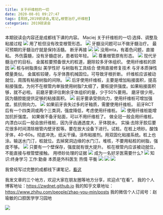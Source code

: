 ```yaml
---
title: 关于纤维桩的一切
date: 2020-08-01 09:27:47
tags: [周锐,2019锐读会,笔记,根管治疗,纤维桩]
categories: 2019锐读会
---
```

本期锐读会内容还是成都线下课的内容。
Maciej
关于纤维桩的一切:选择、调整及粘接过程
![](https://zymblog-1258069789.cos.ap-chengdu.myqcloud.com/blog0152-2019rdh/037/01.png)
用了桩但没有改变根管形态。
![](https://zymblog-1258069789.cos.ap-chengdu.myqcloud.com/blog0152-2019rdh/037/02.png)
牙髓没问题可以不做牙髓治疗。
最可预期的牙髓治疗就是保持活髓。
断牙再接
![](https://zymblog-1258069789.cos.ap-chengdu.myqcloud.com/blog0152-2019rdh/037/03.png)
![](https://zymblog-1258069789.cos.ap-chengdu.myqcloud.com/blog0152-2019rdh/037/04.png)
没用mta，有着色问题，直接粘。
外伤露髓，没有牙髓症状，患者较年轻。
![](https://zymblog-1258069789.cos.ap-chengdu.myqcloud.com/blog0152-2019rdh/037/05.png)
尊重根管原有形态。
![](https://zymblog-1258069789.cos.ap-chengdu.myqcloud.com/blog0152-2019rdh/037/06.png)
现代牙髓治疗的目标。
金属桩要预备很大的桩道，磨除较多牙体组织。
使用纤维桩的原因
![](https://zymblog-1258069789.cos.ap-chengdu.myqcloud.com/blog0152-2019rdh/037/07.png)
桩与树脂类似
美学性好
与树脂有工具结合
使用直接修复技术
与牙本质弹性模量类似。
金属桩较硬，与牙体靠机械固位。可导致牙根折断。
纤维桩应该被动就位，周围有粘接树脂的间隙。
![](https://zymblog-1258069789.cos.ap-chengdu.myqcloud.com/blog0152-2019rdh/037/08.png)
后牙使用纤维桩，主要是增加粘接面积，提高粘接强度。为何不在根管内单独使用树脂?太细了，要桩提供强度。如果粘接面积够，就不必啦。
前磨牙要评估剩余牙体组织的量，少于50%要用。
磨牙很少用，因为髓腔能提供足够的粘接面积。
![](https://zymblog-1258069789.cos.ap-chengdu.myqcloud.com/blog0152-2019rdh/037/09.png)
前牙要承受侧向力，使用纤维桩可增加强度。抵抗侧向力。
![](https://zymblog-1258069789.cos.ap-chengdu.myqcloud.com/blog0152-2019rdh/037/10.png)
如果前牙丧失过多的牙釉质，需要使用纤维桩。
前牙RCT后有一个四类洞或两个三类洞，强度降低，考虑使用纤维桩。
![](https://zymblog-1258069789.cos.ap-chengdu.myqcloud.com/blog0152-2019rdh/037/11.png)
使用纤维桩能增加抗折强度。
如果做不备牙贴面，可以不用纤维桩了。
做全冠一般会用纤维桩。
内漂白以后一般会放纤维桩，因为牙齿通透度大，牙体脱水。
实操:去除牙胶后要花很多时间清除根管内壁牙胶等。要在放大设备下进行。试桩。在桩上喷砂。酸蚀牙体，40-60s。彻底冲洗，纸尖干燥。涂布粘接剂。用双固化粘接系统。桩上也涂。输送水门汀，桩就位。去掉窝洞边缘的水门汀。堆核，不要用粘桩的树脂，强度不够。
![](https://zymblog-1258069789.cos.ap-chengdu.myqcloud.com/blog0152-2019rdh/037/12.png)
只要有一个壁保存，强度就有很大提升。
桩在根管内应该被动就位，不能直接与根管壁接触。
用喷砂处理的证据
![](https://zymblog-1258069789.cos.ap-chengdu.myqcloud.com/blog0152-2019rdh/037/13.png)
成为一名好牙医需要什么?
![](https://zymblog-1258069789.cos.ap-chengdu.myqcloud.com/blog0152-2019rdh/037/14.png)
知识:终身学习
工作:勤奋 本质是外科医生
热情
平衡
![](https://zymblog-1258069789.cos.ap-chengdu.myqcloud.com/blog0152-2019rdh/037/15.png)
![](https://zymblog-1258069789.cos.ap-chengdu.myqcloud.com/blog0152-2019rdh/037/16.png)
![](https://zymblog-1258069789.cos.ap-chengdu.myqcloud.com/blog0152-2019rdh/037/17.png)


我曾经写过完整的成都线下课笔记，[看这](https://zwdnet.github.io/2019/12/06/2019%E6%96%B0%E9%94%90%E8%AF%BB%E4%BC%9A%E6%88%90%E9%83%BD%E5%A4%96%E6%95%99%E8%AF%BE%E6%80%BB%E7%BB%93/)

我发文章的三个地方，欢迎大家在朋友圈等地方分享，欢迎点“在看”。
我的个人博客地址：https://zwdnet.github.io
我的知乎文章地址： https://www.zhihu.com/people/zhao-you-min/posts
我的微信个人订阅号：赵瑜敏的口腔医学学习园地


![](https://zymblog-1258069789.cos.ap-chengdu.myqcloud.com/other/wx.jpg)